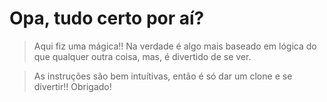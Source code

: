 # Opa, tudo certo por aí?

> Aqui fiz uma mágica!! Na verdade é algo mais baseado em lógica do que qualquer outra coisa, mas, é divertido de se ver.

> As instruções são bem intuítivas, então é só dar um clone e se divertir!! Obrigado!

